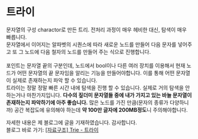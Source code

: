 트라이
===
문자열의 구성 charactor로 만든 트리. 전처리 과정이 매우 헤비한 대신, 탐색이 매우 빠릅니다.    
문자열에서 이어지는 알파벳의 시퀀스에 따라 새로운 노드를 만들어 다음 문자를 넣어주고 또 그 노드에 다음 철자의 노드를 만들어 주는 식으로 진행합니다.		     
<br/>
포인트는 문자열 끝의 구분인데, 노드에서 bool이나 다른 여러 장치를 이용해서 현재 노드가 어떤 문자열의 끝 문자임을 알리는 기능을 만들어야합니다. 이를 통해 어떤 문자열이 실제로 존재하는지 파악 할 수 있습니다.    
트라이는 정말 정말 빠른 시간 내에 탐색을 진행 할 수 있습니다. 실제로 거의 탐색을 안 하는거나 마찬가지입니다. **다수의 짚더미 문자열들 중에 내가 가지고 있는 바늘 문자열이 존재하는지 파악하기에 아주 좋습니다.** 많은 노드를 가진 만큼(문자의 종류가 다양하니까) 공간 복잡도에 유의해야 하는데 **약 100만 글자에 200MB정도**니 주의해야합니다.

자세한 내용은 제 블로그에 글을 기재하였습니다. 감사합니다.    
블로그 바로 가기: [[자료구조] Trie - 트라이](https://dwaejinho.tistory.com/31)
